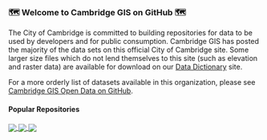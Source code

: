 ### :world_map: Welcome to Cambridge GIS on GitHub :world_map:
The City of Cambridge is committed to building repositories for data to be used by developers and for public consumption. Cambridge GIS has posted the majority of the data sets on this official City of Cambridge site. Some larger size files which do not lend themselves to this site (such as elevation and raster data) are available for download on our [Data Dictionary](https://www.cambridgema.gov/GIS/gisdata) site.

For a more orderly list of datasets available in this organization, please see [Cambridge GIS Open Data on GitHub](http://cambridgegis.github.io/gisdata.html).

#### Popular Repositories
<a href="https://github.com/cambridgegis/cambridgegis_data">
  <img align="center" src="https://github-readme-stats.vercel.app/api/pin/?username=cambridgegis&repo=cambridgegis_data&theme=algolia" />
</a>
<a href="https://github.com/cambridgegis/cambridgegis_data_address">
  <img align="center" src="https://github-readme-stats.vercel.app/api/pin/?username=cambridgegis&repo=cambridgegis_data_address&theme=algolia" />
</a>
<a href="https://github.com/cambridgegis/cambridgegis_data_assessing">
  <img align="center" src="https://github-readme-stats.vercel.app/api/pin/?username=cambridgegis&repo=cambridgegis_data_assessing&theme=algolia" />
</a>
